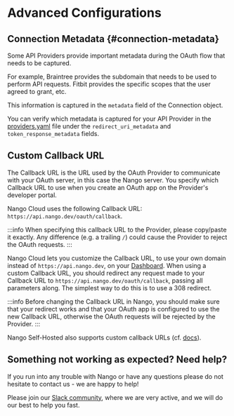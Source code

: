 # Advanced Configurations

## Connection Metadata {#connection-metadata}

Some API Providers provide important metadata during the OAuth flow that needs to be captured.

For example, Braintree provides the subdomain that needs to be used to perform API requests. Fitbit provides the specific scopes that the user agreed to grant, etc.

This information is captured in the `metadata` field of the Connection object.

You can verify which metadata is captured for your API Provider in the [providers.yaml](https://nango.dev/oauth-providers) file under the `redirect_uri_metadata` and `token_response_metadata` fields.

## Custom Callback URL

The Callback URL is the URL used by the OAuth Provider to communicate with your OAuth server, in this case the Nango server. You specify which Callback URL to use when you create an OAuth app on the Provider's developer portal.

Nango Cloud uses the following Callback URL: `https://api.nango.dev/oauth/callback`.

:::info
When specifying this callback URL to the Provider, please copy/paste it exactly. Any difference (e.g. a trailing `/`) could cause the Provider to reject the OAuth requests.
:::

Nango Cloud lets you customize the Callback URL, to use your own domain instead of `https://api.nango.dev`, on your [Dashboard](https://app.nango.dev/). When using a custom Callback URL, you should redirect any request made to your Callback URL to `https://api.nango.dev/oauth/callback`, passing all parameters along. The simplest way to do this is to use a 308 redirect.

:::info
Before changing the Callback URL in Nango, you should make sure that your redirect works and that your OAuth app is configured to use the new Callback URL, otherwise the OAuth requests will be rejected by the Provider.
:::

Nango Self-Hosted also supports custom callback URLs (cf. [docs](../nango-deploy/oss-instructions.md#custom-urls)).

## Something not working as expected? Need help?

If you run into any trouble with Nango or have any questions please do not hesitate to contact us - we are happy to help!

Please join our [Slack community](https://nango.dev/slack), where we are very active, and we will do our best to help you fast.
